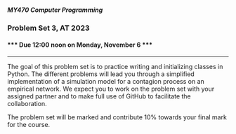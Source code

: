 ##### MY470 Computer Programming

### Problem Set 3, AT 2023

#### \*\*\* Due 12:00 noon on Monday, November 6 \*\*\*

---

The goal of this problem set is to practice writing and initializing classes in Python. The different problems will lead you through a simplified implementation of a simulation model for a contagion process on an empirical network. We expect you to work on the problem set with your assigned partner and to make full use of GitHub to facilitate the collaboration.

The problem set will be marked and contribute 10% towards your final mark for the course.